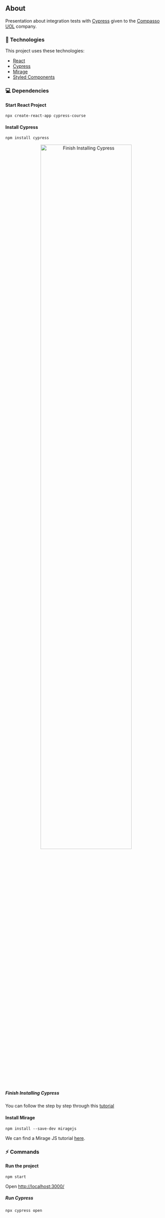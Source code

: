## About
Presentation about integration tests with <a href="https://www.cypress.io/">Cypress</a> given to the <a href="https://compassouol.com/">Compasso UOL</a> company.

### :rocket: Technologies

This project uses these technologies:
- [React](https://reactjs.org/)
- [Cypress](https://www.cypress.io/)
- [Mirage](https://miragejs.com/)
- [Styled Components](https://styled-components.com/)

### :computer: Dependencies
#### Start React Project
``` npm
npx create-react-app cypress-course
```
#### Install Cypress
``` npm 
npm install cypress
```
<div align="center">
  <img alt="Finish Installing Cypress" src="/github/installing-global.gif" width="75%"> 
</div>

##### Finish Installing Cypress
You can follow the step by step through this 
<a href="https://docs.cypress.io/guides/getting-started/installing-cypress.html#yarn-add">tutorial</a>

#### Install Mirage
``` npm 
npm install --save-dev miragejs
```

We can find a Mirage JS tutorial <a href="https://www.youtube.com/watch?v=3taVrGZVCr8&ab_channel=SamSelikoff">here</a>.

### :zap: Commands

#### Run the project
``` npm 
npm start
```
Open <a href="http://localhost:3000/">http://localhost:3000/</a>

##### Run Cypress

``` npx 
npx cypress open
```
